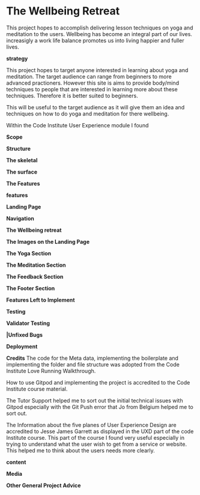  # The Wellbeing Retreat
 
 This project hopes to accomplish delivering lesson techniques on yoga and meditation to the users. Wellbeing has become an integral part of our lives. increasigly a work life balance promotes us into living happier and fuller lives.

**strategy**

 This project hopes to target anyone interested in learning about yoga and meditation. The target audience can range from beginners to more advanced practioners. However this site is aims to provide body/mind techniques to people that are interested in learning more about these techniques. Therefore it is better suited to beginners.

 This will be useful to the target audience as it will give them an idea and techniques on how to do yoga and meditation for there wellbeing.

 Within the Code Institute User Experience module I found 

 **Scope**

 **Structure**

 **The skeletal** 

 **The surface** 

 **The Features**

 **features**

 **Landing Page**

 **Navigation**

 **The Wellbeing retreat**

 **The Images on the Landing Page**

 **The Yoga Section**

 **The Meditation Section**

 **The Feedback Section**

 **The Footer Section**

 **Features Left to Implement**

 **Testing**

 **Validator Testing**

 **|Unfixed Bugs**

 **Deployment**

 **Credits**
The code for the Meta data, implementing the boilerplate and implementing the folder and file structure was adopted from the Code Institute Love Running Walkthrough.

How to use Gitpod and implementing the project is accredited to the Code Institute course material.

The Tutor Support helped me to sort out the initial technical issues with Gitpod especially with the Git Push error that Jo from Belgium helped me to sort out.

The Information about the five planes of User Experience Design are accredited to Jesse James Garrett as displayed in the UXD part of the code Institute course. This part of the course I found very useful especially in trying to understand what the user wish to get from a service or website.  This helped me to think about the users needs more clearly.

 **content**

 **Media**

 **Other General Project Advice**








